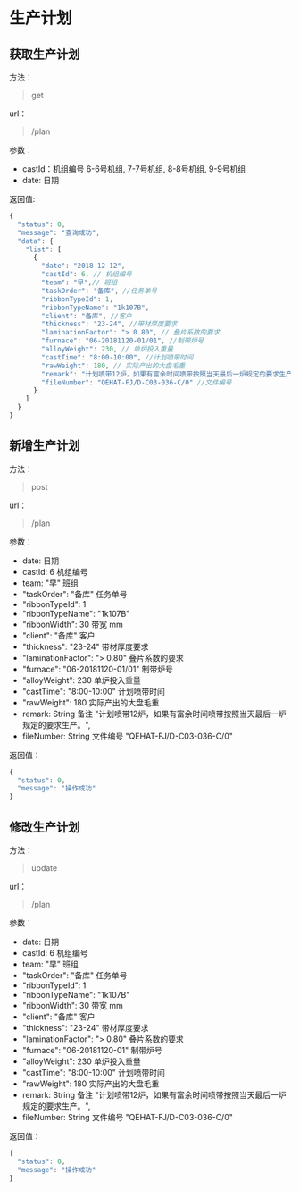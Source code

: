 # 生产计划

## 获取生产计划

方法：

> get 

url：

> /plan

参数：

- castId：机组编号 6-6号机组, 7-7号机组, 8-8号机组, 9-9号机组
- date: 日期

返回值:

```js
{
  "status": 0,
  "message": "查询成功",
  "data": {
    "list": [
      {
        "date": "2018-12-12",
        "castId": 6, // 机组编号
        "team": "早",// 班组
        "taskOrder": "备库", //任务单号
        "ribbonTypeId": 1,
        "ribbonTypeName": "1k107B",
        "client": "备库", //客户
        "thickness": "23-24", //带材厚度要求
        "laminationFactor": "> 0.80", // 叠片系数的要求
        "furnace": "06-20181120-01/01", //制带炉号
        "alloyWeight": 230, // 单炉投入重量
        "castTime": "8:00-10:00", //计划喷带时间
        "rawWeight": 180, // 实际产出的大盘毛重
        "remark": "计划喷带12炉，如果有富余时间喷带按照当天最后一炉规定的要求生产。",
        "fileNumber": "QEHAT-FJ/D-C03-036-C/0" //文件编号
      }
    ]
  }
}
```

## 新增生产计划

方法：

> post

url：

> /plan

参数：

- date: 日期
- castId: 6   机组编号
- team: "早"  班组
- "taskOrder": "备库"  任务单号
- "ribbonTypeId": 1 
- "ribbonTypeName": "1k107B" 
- "ribbonWidth": 30 带宽 mm
- "client": "备库"  客户
- "thickness": "23-24"  带材厚度要求
- "laminationFactor": "> 0.80"   叠片系数的要求
- "furnace": "06-20181120-01/01"  制带炉号
- "alloyWeight": 230   单炉投入重量
- "castTime": "8:00-10:00"  计划喷带时间
- "rawWeight": 180  实际产出的大盘毛重
- remark: String 备注  "计划喷带12炉，如果有富余时间喷带按照当天最后一炉规定的要求生产。",
- fileNumber: String 文件编号 "QEHAT-FJ/D-C03-036-C/0"

返回值：

```js
{
  "status": 0,
  "message": "操作成功"
}
```

## 修改生产计划

方法：

> update

url：

> /plan

参数：

- date: 日期
- castId: 6   机组编号
- team: "早"  班组
- "taskOrder": "备库"  任务单号
- "ribbonTypeId": 1 
- "ribbonTypeName": "1k107B" 
- "ribbonWidth": 30 带宽 mm
- "client": "备库"  客户
- "thickness": "23-24"  带材厚度要求
- "laminationFactor": "> 0.80"   叠片系数的要求
- "furnace": "06-20181120-01"  制带炉号
- "alloyWeight": 230   单炉投入重量
- "castTime": "8:00-10:00"  计划喷带时间
- "rawWeight": 180  实际产出的大盘毛重
- remark: String 备注  "计划喷带12炉，如果有富余时间喷带按照当天最后一炉规定的要求生产。",
- fileNumber: String 文件编号 "QEHAT-FJ/D-C03-036-C/0"

返回值：

```js
{
  "status": 0,
  "message": "操作成功"
}
```